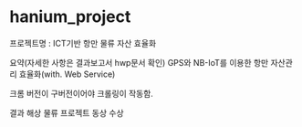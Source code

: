 # hanium_project
프로젝트명 : ICT기반 항만 물류 자산 효율화

요약(자세한 사항은 결과보고서 hwp문서 확인)
GPS와 NB-IoT를 이용한 항만 자산관리 효율화(with. Web Service)

크롬 버전이 구버전이어야 크롤링이 작동함.

결과
해상 물류 프로젝트 동상 수상
